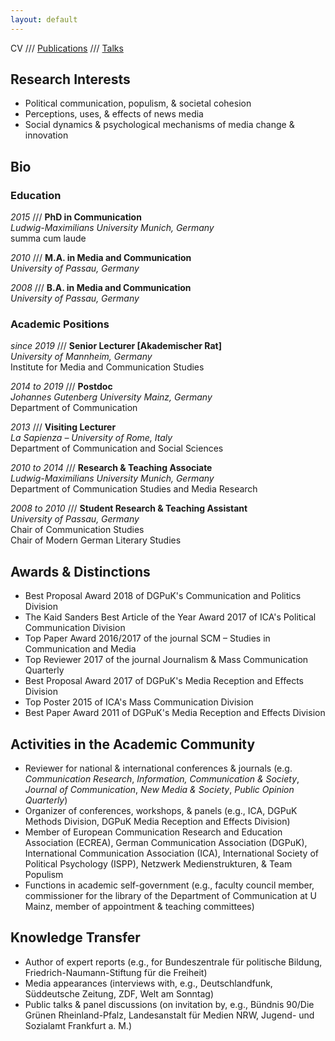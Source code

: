 ```yaml
---
layout: default
---
```


CV /// [Publications](./publications.html) ///  [Talks](./talks.html)

## Research Interests

* Political communication, populism, & societal cohesion
* Perceptions, uses, & effects of news media
* Social dynamics & psychological mechanisms of media change & innovation

## Bio

### Education

*2015* /// **PhD in Communication**
<br>*Ludwig-Maximilians University Munich, Germany*
<br>summa cum laude

*2010* /// **M.A. in Media and Communication**
<br>*University of Passau, Germany*

*2008* /// **B.A. in Media and Communication**
<br>*University of Passau, Germany*

### Academic Positions

*since 2019* /// **Senior Lecturer [Akademischer Rat]**
<br>*University of Mannheim, Germany*
<br>Institute for Media and Communication Studies

*2014 to 2019* /// **Postdoc**
<br>*Johannes Gutenberg University Mainz, Germany*
<br>Department of Communication

*2013* /// **Visiting Lecturer**
<br>*La Sapienza – University of Rome, Italy*
<br>Department of Communication and Social Sciences

*2010 to 2014* /// **Research & Teaching Associate**
<br>*Ludwig-Maximilians University Munich, Germany*
<br>Department of Communication Studies and Media Research

*2008 to 2010* /// **Student Research & Teaching Assistant**
<br>*University of Passau, Germany*
<br>Chair of Communication Studies
<br>Chair of Modern German Literary Studies

## Awards & Distinctions

* Best Proposal Award 2018 of DGPuK's Communication and Politics Division
* The Kaid Sanders Best Article of the Year Award 2017 of ICA's Political Communication Division
* Top Paper Award 2016/2017 of the journal SCM – Studies in Communication and Media
* Top Reviewer 2017 of the journal Journalism & Mass Communication Quarterly
* Best Proposal Award 2017 of DGPuK's Media Reception and Effects Division
* Top Poster 2015 of ICA's Mass Communication Division
* Best Paper Award 2011 of DGPuK's Media Reception and Effects Division

## Activities in the Academic Community

* Reviewer for national & international conferences & journals (e.g. *Communication Research*, *Information, Communication & Society*, *Journal of Communication*, *New Media & Society*, *Public Opinion Quarterly*)
* Organizer of conferences, workshops, & panels (e.g., ICA, DGPuK Methods Division, DGPuK Media Reception and Effects Division)
* Member of European Communication Research and Education Association (ECREA), German Communication Association (DGPuK), International Communication Association (ICA), International Society of Political Psychology (ISPP), Netzwerk Medienstrukturen, & Team Populism
* Functions in academic self-government (e.g., faculty council member, commissioner for the library of the Department of Communication at U Mainz, member of appointment & teaching committees)

## Knowledge Transfer

* Author of expert reports (e.g., for Bundeszentrale für politische Bildung, Friedrich-Naumann-Stiftung für die Freiheit)
* Media appearances (interviews with, e.g., Deutschlandfunk, Süddeutsche Zeitung, ZDF, Welt am Sonntag)
* Public talks & panel discussions (on invitation by, e.g., Bündnis 90/Die Grünen Rheinland-Pfalz, Landesanstalt für Medien NRW, Jugend- und Sozialamt Frankfurt a. M.)